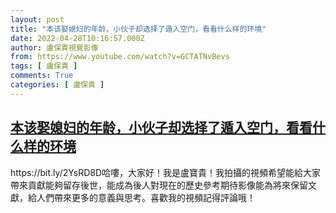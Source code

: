 ```yaml
---
layout: post
title: "本该娶媳妇的年龄，小伙子却选择了遁入空门，看看什么样的环境"
date: 2022-04-28T10:16:57.000Z
author: 盧保貴視覺影像
from: https://www.youtube.com/watch?v=GCTATNvBevs
tags: [ 盧保貴 ]
comments: True
categories: [ 盧保貴 ]
---
```

<!--1651141017000-->
[本该娶媳妇的年龄，小伙子却选择了遁入空门，看看什么样的环境](https://www.youtube.com/watch?v=GCTATNvBevs)
------

<div>
https://bit.ly/2YsRD8D哈嘍，大家好！我是盧寶貴！我拍攝的視頻希望能給大家帶來貢獻能夠留存後世，能成為後人對現在的歷史參考期待影像能為將來保留文獻，給人們帶來更多的意義與思考。喜歡我的視頻記得評論哦！
</div>
